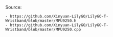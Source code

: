 Source: 

    - https://github.com/Xinyuan-LilyGO/LilyGO-T-Wristband/blob/master/MPU9250.h
    - https://github.com/Xinyuan-LilyGO/LilyGO-T-Wristband/blob/master/MPU9250.cpp